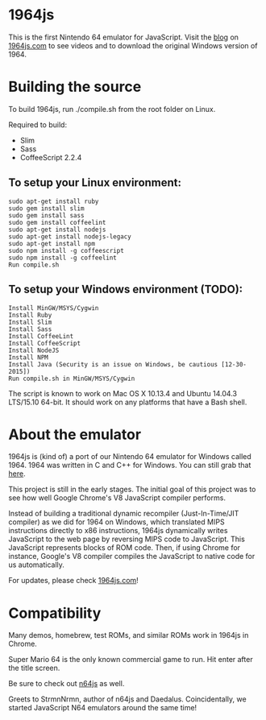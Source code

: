 # 1964js
This is the first Nintendo 64 emulator for JavaScript. Visit the [blog](http://1964js.com/blog/index.html "1964js blog") on [1964js.com](http://1964js.com "1964js website") to see videos and to download the original Windows version of 1964.

# Building the source

To build 1964js, run ./compile.sh from the root folder on Linux.

Required to build:

* Slim
* Sass
* CoffeeScript 2.2.4

## To setup your Linux environment:
```
sudo apt-get install ruby
sudo gem install slim
sudo gem install sass
sudo gem install coffeelint
sudo apt-get install nodejs
sudo apt-get install nodejs-legacy
sudo apt-get install npm
sudo npm install -g coffeescript
sudo npm install -g coffeelint
Run compile.sh
```

## To setup your Windows environment (TODO):
```
Install MinGW/MSYS/Cygwin
Install Ruby
Install Slim
Install Sass
Install CoffeeLint
Install CoffeeScript
Install NodeJS
Install NPM
Install Java (Security is an issue on Windows, be cautious [12-30-2015])
Run compile.sh in MinGW/MSYS/Cygwin
```

The script is known to work on Mac OS X 10.13.4 and Ubuntu 14.04.3 LTS/15.10 64-bit. It should work on any platforms that have a Bash shell.

# About the emulator

1964js is (kind of) a port of our Nintendo 64 emulator for Windows called 1964. 1964 was written in C and C++ for Windows. You can still grab that [here](http://1964emu.emulation64.com "Emulation64 1964 page").

This project is still in the early stages. The initial goal of this project was to see how well Google Chrome's V8 JavaScript compiler performs.

Instead of building a traditional dynamic recompiler (Just-In-Time/JIT compiler) as we did for 1964 on Windows, which translated MIPS instructions directly to x86 instructions, 1964js dynamically writes JavaScript to the web page by reversing MIPS code to JavaScript. This JavaScript represents blocks of ROM code. Then, if using Chrome for instance, Google's V8 compiler compiles the JavaScript to native code for us automatically.

For updates, please check [1964js.com](http://1964js.com "1964js website")!

# Compatibility

Many demos, homebrew, test ROMs, and similar ROMs work in 1964js in Chrome.

Super Mario 64 is the only known commercial game to run. Hit enter after the title screen.

Be sure to check out [n64js](http://hulkholden.github.com/n64js "N64js") as well.

Greets to StrmnNrmn, author of n64js and Daedalus. Coincidentally, we started JavaScript N64 emulators around the same time!
